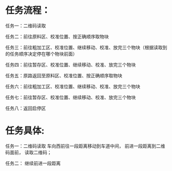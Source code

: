 # 任务流程：

任务一：二维码读取

任务二：前往原料区、校准位置、按正确顺序取物块

任务三：前往粗加工区、校准位置、继续移动、校准、放完三个物块（根据读取到的任务顺序决定停在哪个物块前面）

任务四：前往暂存区、校准位置、继续移动、校准、放完三个物块

任务五：原路返回至原料区、校准位置、按正确顺序取物块

任务六：前往粗加工区、校准位置、继续移动、校准、放完三个物块

任务七：前往暂存区、校准位置、继续移动、校准、放完三个物块

任务八：返回启停区

# 任务具体:

任务一：二维码读取
    车向西前往一段距离移动到车道中间，
    前进一段距离到二维码面前，
    读取二维码；

任务二：
    继续前进一段距离
